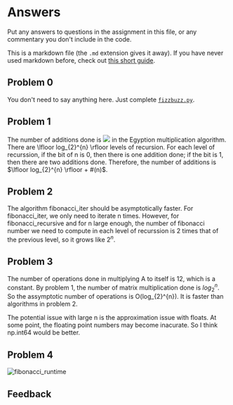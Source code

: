 # Answers

Put any answers to questions in the assignment in this file, or any commentary you don't include in the code.

This is a markdown file (the `.md` extension gives it away). If you have never used markdown before, check out [this short guide](https://guides.github.com/features/mastering-markdown/).

## Problem 0
You don't need to say anything here.  Just complete [`fizzbuzz.py`](fizzbuzz.py).

## Problem 1
The number of additions done is <img src="https://render.githubusercontent.com/render/math?math=\lfloor log_{2}^{n} \rfloor + #(n)"> in the Egyption multiplication algorithm. There are \lfloor log_{2}^{n} \rfloor levels of recursion. For each level of recurssion, if the bit of n is 0, then there is one addition done; if the bit is 1, then there are two additions done. Therefore, the number of additions is $\lfloor log_{2}^{n} \rfloor + #(n)$.

## Problem 2
The algorithm fibonacci_iter should be asymptotically faster. For fibonacci_iter, we only need to iterate n times. However, for fibonacci_recursive and for n large enough, the number of fibonacci number we need to compute in each level of recurssion is 2 times that of the previous level, so it grows like $2^{n}$.

## Problem 3
The number of operations done in multiplying A to itself is 12, which is a constant. By problem 1, the number of matrix multiplication done is $log_{2}^{n}$. So the assymptotic number of operations is O(log_{2}^{n}). It is faster than algorithms in problem 2.


The potential issue with large n is the approximation issue with floats. At some point, the floating point numbers may become inacurate. So I think np.int64 would be better.


## Problem 4
![fibonacci_runtime](fibonacci_runtime.png)


## Feedback
